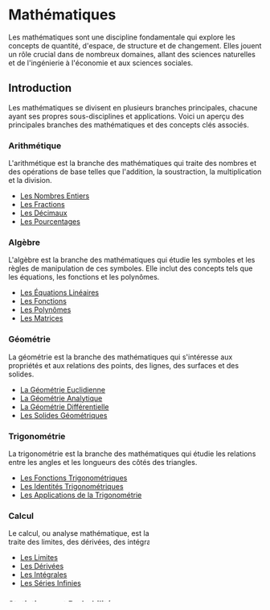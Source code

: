 # Mathématiques

Les mathématiques sont une discipline fondamentale qui explore les concepts de quantité, d'espace, de structure et de changement. Elles jouent un rôle crucial dans de nombreux domaines, allant des sciences naturelles et de l'ingénierie à l'économie et aux sciences sociales.

## Introduction

Les mathématiques se divisent en plusieurs branches principales, chacune ayant ses propres sous-disciplines et applications. Voici un aperçu des principales branches des mathématiques et des concepts clés associés.

### Arithmétique

L'arithmétique est la branche des mathématiques qui traite des nombres et des opérations de base telles que l'addition, la soustraction, la multiplication et la division.

- [Les Nombres Entiers](Nombres_Entiers.md)
- [Les Fractions](Fractions.md)
- [Les Décimaux](Decimaux.md)
- [Les Pourcentages](Pourcentages.md)

### Algèbre

L'algèbre est la branche des mathématiques qui étudie les symboles et les règles de manipulation de ces symboles. Elle inclut des concepts tels que les équations, les fonctions et les polynômes.

- [Les Équations Linéaires](Equations_Lineaires.md)
- [Les Fonctions](Fonctions.md)
- [Les Polynômes](Polynomes.md)
- [Les Matrices](Matrices.md)

### Géométrie

La géométrie est la branche des mathématiques qui s'intéresse aux propriétés et aux relations des points, des lignes, des surfaces et des solides.

- [La Géométrie Euclidienne](Geometrie_Euclidienne.md)
- [La Géométrie Analytique](Geometrie_Analytique.md)
- [La Géométrie Différentielle](Geometrie_Differentielle.md)
- [Les Solides Géométriques](Solides_Geometriques.md)

### Trigonométrie

La trigonométrie est la branche des mathématiques qui étudie les relations entre les angles et les longueurs des côtés des triangles.

- [Les Fonctions Trigonométriques](Fonctions_Trigonometriques.md)
- [Les Identités Trigonométriques](Identites_Trigonometriques.md)
- [Les Applications de la Trigonométrie](Applications_Trigonometriques.md)

### Calcul

Le calcul, ou analyse mathématique, est la branche des mathématiques qui traite des limites, des dérivées, des intégrales et des séries infinies.

- [Les Limites](Limites.md)
- [Les Dérivées](Derivées.md)
- [Les Intégrales](Integrales.md)
- [Les Séries Infinies](Series_Infinies.md)

### Statistiques et Probabilités

Cette branche des mathématiques traite de la collecte, de l'analyse, de l'interprétation et de la présentation de données ainsi que des modèles de probabilité.

- [Les Concepts de Base en Statistiques](Statistiques_Concepts_Base.md)
- [Les Tests Statistiques](Tests_Statistiques.md)
- [Les Modèles de Probabilité](Modeles_Probabilite.md)
- [Les Applications des Probabilités](Applications_Probabilites.md)

### Théorie des Nombres

La théorie des nombres est la branche des mathématiques qui étudie les propriétés et les relations des nombres, en particulier des nombres entiers.

- [Les Nombres Premiers](Nombres_Premiers.md)
- [Les Congruences](Congruences.md)
- [Les Fonctions Arithmétiques](Fonctions_Arithmetiques.md)
- [Les Problèmes Diophantiens](Problemes_Diophantiens.md)

---

## Ressources Supplémentaires

- [Histoire des Mathématiques](Histoire_Des_Mathematiques.md)
- [Mathématiques Appliquées](Mathematiques_Appliquees.md)
- [Grandes Figures des Mathématiques](Figures_Mathematiques.md)

---

Cette page est un point de départ pour explorer les divers domaines des mathématiques. Chacune des sous-pages fournira des informations détaillées et des exemples pour approfondir tes connaissances. Bonne exploration mathématique !

